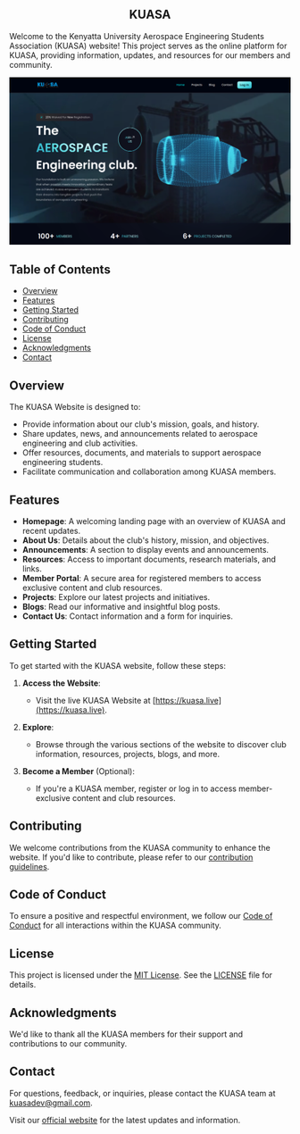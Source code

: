 <h2 align="center">
KUASA
</h2>

Welcome to the Kenyatta University Aerospace Engineering Students Association (KUASA) website! This project serves as the online platform for KUASA, providing information, updates, and resources for our members and community.
</br>

![KUASA Homepage](/src/assets/homepageaerospace.png)

## Table of Contents

- [Overview](#overview)
- [Features](#features)
- [Getting Started](#getting-started)
- [Contributing](#contributing)
- [Code of Conduct](#code-of-conduct)
- [License](#license)
- [Acknowledgments](#acknowledgments)
- [Contact](#contact)

## Overview

The KUASA Website is designed to:

- Provide information about our club's mission, goals, and history.
- Share updates, news, and announcements related to aerospace engineering and club activities.
- Offer resources, documents, and materials to support aerospace engineering students.
- Facilitate communication and collaboration among KUASA members.

## Features

- **Homepage**: A welcoming landing page with an overview of KUASA and recent updates.
- **About Us**: Details about the club's history, mission, and objectives.
- **Announcements**: A section to display events and announcements.
- **Resources**: Access to important documents, research materials, and links.
- **Member Portal**: A secure area for registered members to access exclusive content and club resources.
- **Projects**: Explore our latest projects and initiatives.
- **Blogs**: Read our informative and insightful blog posts.
- **Contact Us**: Contact information and a form for inquiries.

## Getting Started

To get started with the KUASA website, follow these steps:

1. **Access the Website**:

   - Visit the live KUASA Website at [https://kuasa.live](https://kuasa.live).

2. **Explore**:

   - Browse through the various sections of the website to discover club information, resources, projects, blogs, and more.

3. **Become a Member** (Optional):
   - If you're a KUASA member, register or log in to access member-exclusive content and club resources.

## Contributing

We welcome contributions from the KUASA community to enhance the website. If you'd like to contribute, please refer to our [contribution guidelines](CONTRIBUTING.md).

## Code of Conduct

To ensure a positive and respectful environment, we follow our [Code of Conduct](CONTRIBUTING.md) for all interactions within the KUASA community.

## License

This project is licensed under the [MIT License](LICENSE). See the [LICENSE](LICENSE) file for details.

## Acknowledgments

We'd like to thank all the KUASA members for their support and contributions to our community.

## Contact

For questions, feedback, or inquiries, please contact the KUASA team at [kuasadev@gmail.com](mailto:kuasadev@gmail.com).

Visit our [official website](https://kuasa.live) for the latest updates and information.
